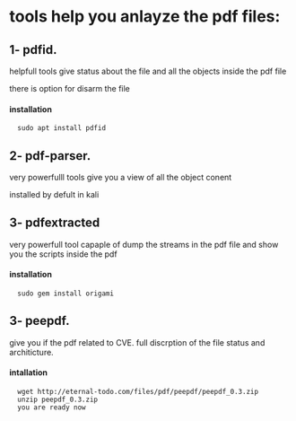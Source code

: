 # tools help you anlayze the pdf files:

## 1- pdfid.
helpfull tools give status about the file and all the objects inside the pdf file

there is option for disarm the file
#### installation 
      sudo apt install pdfid

## 2- pdf-parser.
very powerfulll tools give you a view of all the object conent

installed by defult in kali

## 3- pdfextracted
very powerfull tool capaple of dump the streams in the pdf file and show you the scripts inside the pdf 

#### installation       
      sudo gem install origami
      
## 3- peepdf.
give you if the pdf related to CVE.
full discrption of the file status and architicture.

#### intallation
      wget http://eternal-todo.com/files/pdf/peepdf/peepdf_0.3.zip 
      unzip peepdf_0.3.zip 
      you are ready now 
      
